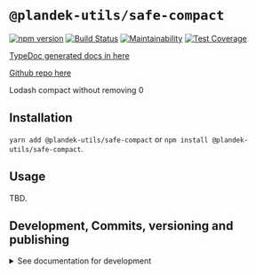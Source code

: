 # `@plandek-utils/safe-compact`

[![npm version](https://badge.fury.io/js/%40plandek-utils%2Fsafe-compact.svg)](https://badge.fury.io/js/%40plandek-utils%2Fsafe-compact)
[![Build Status](https://travis-ci.org/plandek-utils/ts-safe-compact.svg?branch=master)](https://travis-ci.org/plandek-utils/ts-safe-compact)
[![Maintainability](https://api.codeclimate.com/v1/badges/05e2125551579a9abbcc/maintainability)](https://codeclimate.com/github/plandek-utils/ts-safe-compact/maintainability)
[![Test Coverage](https://api.codeclimate.com/v1/badges/05e2125551579a9abbcc/test_coverage)](https://codeclimate.com/github/plandek-utils/ts-safe-compact/test_coverage)

[TypeDoc generated docs in here](https://plandek-utils.github.io/ts-safe-compact)

[Github repo here](https://github.com/plandek-utils/ts-safe-compact)

Lodash compact without removing 0

## Installation

`yarn add @plandek-utils/safe-compact` or `npm install @plandek-utils/safe-compact`.

## Usage

TBD.

## Development, Commits, versioning and publishing

<details><summary>See documentation for development</summary>
<p>

See [The Typescript-Starter docs](https://github.com/bitjson/typescript-starter#bump-version-update-changelog-commit--tag-release).

### Commits and CHANGELOG

For commits, you should use [`commitizen`](https://github.com/commitizen/cz-cli)

```sh
yarn global add commitizen

#commit your changes:
git cz
```

As typescript-starter docs state:

This project is tooled for [conventional changelog](https://github.com/conventional-changelog/conventional-changelog) to make managing releases easier. See the [standard-version](https://github.com/conventional-changelog/standard-version) documentation for more information on the workflow, or [`CHANGELOG.md`](CHANGELOG.md) for an example.

```sh
# bump package.json version, update CHANGELOG.md, git tag the release
yarn run version
```

You may find a tool like [**`wip`**](https://github.com/bitjson/wip) helpful for managing work in progress before you're ready to create a meaningful commit.

### Creating the first version

Once you are ready to create the first version, run the following (note that `reset` is destructive and will remove all files not in the git repo from the directory).

```sh
# Reset the repo to the latest commit and build everything
yarn run reset && yarn run test && yarn run doc:html

# Then version it with standard-version options. e.g.:
# don't bump package.json version
yarn run version -- --first-release

# Other popular options include:

# PGP sign it:
# $ yarn run version -- --sign

# alpha release:
# $ yarn run version -- --prerelease alpha
```

And after that, remember to [publish the docs](#publish-the-docs).

And finally push the new tags to github and publish the package to npm.

```sh
# Push to git
git push --follow-tags origin master

# Publish to NPM (allowing public access, required if the package name is namespaced like `@somewhere/some-lib`)
yarn publish --access public
```

### Publish the Docs

```sh
yarn run doc:html && yarn run doc:publish
```

This will generate the docs and publish them in github pages.

### Generate a version

There is a single yarn command for preparing a new release. See [One-step publish preparation script in TypeScript-Starter](https://github.com/bitjson/typescript-starter#one-step-publish-preparation-script)

```sh
# Prepare a standard release
yarn prepare-release

# Push to git
git push --follow-tags origin master

# Publish to NPM (allowing public access, required if the package name is namespaced like `@somewhere/some-lib`)
yarn publish --access public
```

</p>
</details>
